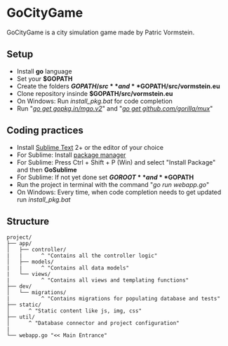 GoCityGame
==============

GoCityGame is a city simulation game made by Patric Vormstein.

## Setup

 * Install **go** language
 * Set your **$GOPATH**
 * Create the folders **$GOPATH/src** and **$GOPATH/src/vormstein.eu**
 * Clone repository insinde **$GOPATH/src/vormstein.eu**
 * On Windows: Run *install_pkg.bat* for code completion
 * Run "*[go get gopkg.in/mgo.v2](https://labix.org/mgo)*" and "*[go get github.com/gorilla/mux](https://labix.org/mgo)*"
 
 
## Coding practices

 * Install [Sublime Text](http://www.sublimetext.com/) 2+ or the editor of your choice
 * For Sublime: Install [package manager](https://sublime.wbond.net/installation)
 * For Sublime: Press Ctrl + Shift + P (Win) and select "Install Package" and then **GoSublime**
 * For Sublime: If not yet done set **$GOROOT** and **$GOPATH**
 * Run the project in terminal with the command "*go run webapp.go*"
 * On Windows: Every time, when code completion needs to get updated run *install_pkg.bat*

## Structure

```
project/
├── app/
│   ├── controller/
|   |      ^ "Contains all the controller logic"
│   ├── models/
|   |      ^ "Contains all data models"
|   └── views/
|          ^ "Contains all views and templating functions"
├── dev/
│   └── migrations/
|          ^ "Contains migrations for populating database and tests"
├── static/
│      ^ "Static content like js, img, css"
├── util/
│      ^ "Database connector and project configuration"
|
└── webapp.go "<< Main Entrance"
```